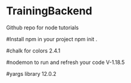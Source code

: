 # TrainingBackend
Github repo for node tutorials


#Install npm in your project
npm init .

#chalk for colors 
2.4.1

#nodemon to run and refresh your code
V-1.18.5

#yargs library 
12.0.2

